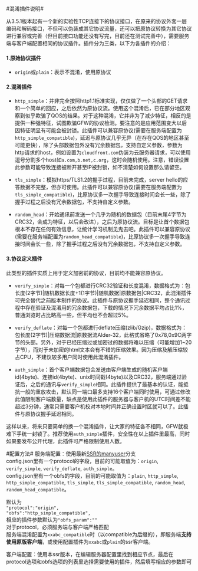 #混淆插件说明#

从3.5.1版本起有一个新的实验性TCP连接下的协议接口，在原来的协议外套一层编码和解码接口，不但可以伪装成其它协议流量，还可以把原协议转换为其它协议进行兼容或完善（但目前接口功能还没有写完，目前还在测试完善中），需要服务端与客户端配置相同的协议插件。插件分为三类，以下为各插件的介绍：

#### 1.原始协议插件 ####
* `origin`或`plain`：表示不混淆，使用原协议

#### 2.混淆插件 ####
* `http_simple`：并非完全按照http1.1标准实现，仅仅做了一个头部的GET请求和一个简单的回应，之后依然为原协议流。使用这个混淆后，已在部分地区观察到似乎欺骗了QOS的结果。对于这种混淆，它并非为了减少特征，相反的是提供一种强特征，试图欺骗GFW的协议检测。要注意的是应用范围变大以后因特征明显有可能会被封锁。此插件可以兼容原协议(需要在服务端配置为`http_simple_compatible`)，延迟与原协议几乎无异（在存在QOS的地区甚至可能更快），除了头部数据包外没有冗余数据包，支持自定义参数，参数为http请求的host，例如设置为`cloudfront.com`伪装为云服务器请求，可以使用逗号分割多个host如`a.com,b.net,c.org`，这时会随机使用。注意，错误设置此参数可能导致连接被断开甚至IP被封锁，如不清楚如何设置那么请留空。  

* `tls_simple`：模拟https/TLS1.2的握手过程，目前未完成，server hello的应答数据不完整，但亦可使用。此插件可以兼容原协议(需要在服务端配置为`tls_simple_compatible`)，比原协议多一次握手导致连接时间会长一些，除了握手过程之后没有冗余数据包，不支持自定义参数。  

* `random_head`：开始通讯前发送一个几乎为随机的数据包（目前末尾4字节为CRC32，会成为特征，以后会改进），之后为原协议流。目标是让首个数据包根本不存在任何有效信息，让统计学习机制见鬼去吧。此插件可以兼容原协议(需要在服务端配置为`random_head_compatible`)，比原协议多一次握手导致连接时间会长一些，除了握手过程之后没有冗余数据包，不支持自定义参数。  

#### 3.协议定义插件 ####
此类型的插件实质上用于定义加密前的协议，目前均不能兼容原协议。

* `verify_simple`：对每一个包都进行CRC32验证和长度混淆，数据格式为：包长度(2字节)|随机数据长度+1(1字节)|随机数据|原数据包|CRC32，此混淆插件可完全替代之前版本制作的协议。此插件与原协议握手延迟相同，整个通讯过程中存在验证及混淆用的冗余数据包，下载的情况下冗余数据平均占比1%，普通浏览时占比略高一些，但平均也不会超过5%。

* `verify_deflate`：对每一个包都进行deflate压缩(zlib/Gzip)，数据格式为：包长度(2字节)|压缩数据流|原数据流Alder-32，此格式省略了0x78,0x9C两字节的头部。另外，对于已经压缩过或加密过的数据将难以压缩（可能增加1~20字节），而对于未加密的html文本会有不错的压缩效果。因为压缩及解压缩较占CPU，不建议较多用户同时使用此混淆插件。

* `auth_simple`：首个客户端数据包会发送由客户端生成的随机客户端id(4byte)、连接id(4byte)、unix时间戳(4byte)以及CRC32，服务端通过验证后，之后的通讯与`verify_simple`相同。此插件提供了最基本的认证，能抵抗一般的重放攻击，默认同一端口最多支持16个客户端同时使用，可通过修改此值限制客户端数量，缺点是使用此插件的服务器与客户机的UTC时间差不能超过3分钟，通常只需要客户机校对本地时间并正确设置时区就可以了。此插件与原协议握手延迟相同。

这样以来，将来只要简单的换一个混淆插件，让大家的特征各不相同，GFW就极难下手统一封锁了。推荐使用`auth_simple`插件，安全性在以上插件里最高，同时如果要发布公开代理，此插件可严格限制使用人数。

#配置方法#
服务端配置：使用最新[SSR的manyuser](https://github.com/breakwa11/shadowsocks/tree/manyuser)分支  
config.json里有一个protocol的字段，目前的可能取值为：`origin`, `verify_simple`, `verify_deflate`, `auth_simple`。  
config.json里有一个obfs的字段，目前的可能取值为：`plain`, `http_simple`, `http_simple_compatible`, `tls_simple`, `tls_simple_compatible`, `random_head`, `random_head_compatible`。

默认为  
`"protocol":"origin",`  
`"obfs":"http_simple_compatible",`  
相应的插件参数默认为`"obfs_param":""`  
对于protocol，必须服务端与客户端严格匹配  
服务端混淆配置为`xxabc_compatible`时（以compatible为后缀的），即服务端**支持使用原版客户端**，或使用配置插件为`xxabc`或`plain`的ssr客户端。

客户端配置：使用本ssr版本，在编辑服务器配置里找到相应节点，最后在protocol选项和obfs选项的列表里选择需要使用的插件，然后填写相应的参数即可  